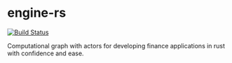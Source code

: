 # engine-rs

[![Build Status](https://github.com/CAGS295/engine-rs/actions/workflows/build.yml/badge.svg)](https://github.com/CAGS295/engine-rs/actions/workflows/build.yml)

Computational graph with actors for developing finance applications
in rust with confidence and ease.
